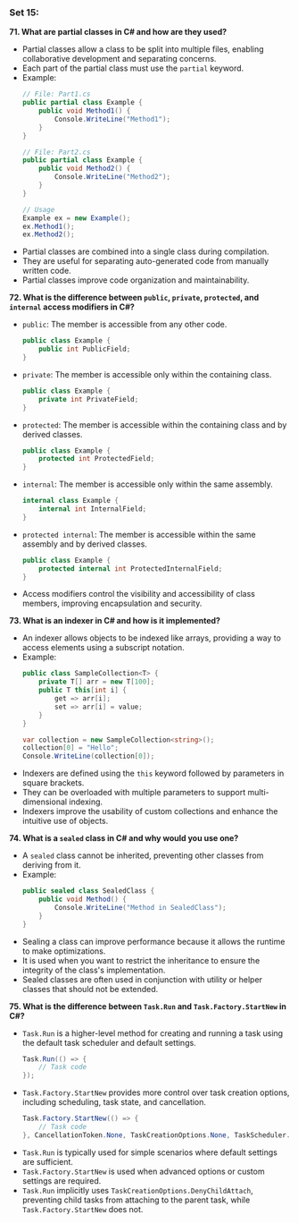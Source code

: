 ### Set 15:

**71. What are partial classes in C# and how are they used?**
- Partial classes allow a class to be split into multiple files, enabling collaborative development and separating concerns.
- Each part of the partial class must use the `partial` keyword.
- Example:
  ```csharp
  // File: Part1.cs
  public partial class Example {
      public void Method1() {
          Console.WriteLine("Method1");
      }
  }

  // File: Part2.cs
  public partial class Example {
      public void Method2() {
          Console.WriteLine("Method2");
      }
  }

  // Usage
  Example ex = new Example();
  ex.Method1();
  ex.Method2();
  ```
- Partial classes are combined into a single class during compilation.
- They are useful for separating auto-generated code from manually written code.
- Partial classes improve code organization and maintainability.

**72. What is the difference between `public`, `private`, `protected`, and `internal` access modifiers in C#?**
- `public`: The member is accessible from any other code.
  ```csharp
  public class Example {
      public int PublicField;
  }
  ```
- `private`: The member is accessible only within the containing class.
  ```csharp
  public class Example {
      private int PrivateField;
  }
  ```
- `protected`: The member is accessible within the containing class and by derived classes.
  ```csharp
  public class Example {
      protected int ProtectedField;
  }
  ```
- `internal`: The member is accessible only within the same assembly.
  ```csharp
  internal class Example {
      internal int InternalField;
  }
  ```
- `protected internal`: The member is accessible within the same assembly and by derived classes.
  ```csharp
  public class Example {
      protected internal int ProtectedInternalField;
  }
  ```
- Access modifiers control the visibility and accessibility of class members, improving encapsulation and security.

**73. What is an indexer in C# and how is it implemented?**
- An indexer allows objects to be indexed like arrays, providing a way to access elements using a subscript notation.
- Example:
  ```csharp
  public class SampleCollection<T> {
      private T[] arr = new T[100];
      public T this[int i] {
          get => arr[i];
          set => arr[i] = value;
      }
  }

  var collection = new SampleCollection<string>();
  collection[0] = "Hello";
  Console.WriteLine(collection[0]);
  ```
- Indexers are defined using the `this` keyword followed by parameters in square brackets.
- They can be overloaded with multiple parameters to support multi-dimensional indexing.
- Indexers improve the usability of custom collections and enhance the intuitive use of objects.

**74. What is a `sealed` class in C# and why would you use one?**
- A `sealed` class cannot be inherited, preventing other classes from deriving from it.
- Example:
  ```csharp
  public sealed class SealedClass {
      public void Method() {
          Console.WriteLine("Method in SealedClass");
      }
  }
  ```
- Sealing a class can improve performance because it allows the runtime to make optimizations.
- It is used when you want to restrict the inheritance to ensure the integrity of the class's implementation.
- Sealed classes are often used in conjunction with utility or helper classes that should not be extended.

**75. What is the difference between `Task.Run` and `Task.Factory.StartNew` in C#?**
- `Task.Run` is a higher-level method for creating and running a task using the default task scheduler and default settings.
  ```csharp
  Task.Run(() => {
      // Task code
  });
  ```
- `Task.Factory.StartNew` provides more control over task creation options, including scheduling, task state, and cancellation.
  ```csharp
  Task.Factory.StartNew(() => {
      // Task code
  }, CancellationToken.None, TaskCreationOptions.None, TaskScheduler.Default);
  ```
- `Task.Run` is typically used for simple scenarios where default settings are sufficient.
- `Task.Factory.StartNew` is used when advanced options or custom settings are required.
- `Task.Run` implicitly uses `TaskCreationOptions.DenyChildAttach`, preventing child tasks from attaching to the parent task, while `Task.Factory.StartNew` does not.

